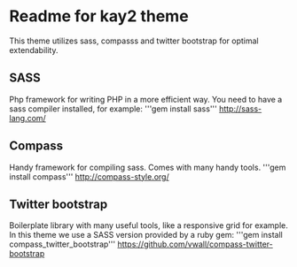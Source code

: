 # Readme for kay2 theme
This theme utilizes sass, compasss and twitter bootstrap for optimal extendability.
## SASS
Php framework for writing PHP in a more efficient way.
You need to have a sass compiler installed, for example:
'''gem install sass'''
http://sass-lang.com/
## Compass
Handy framework for compiling sass.
Comes with many handy tools.
'''gem install compass'''
http://compass-style.org/
## Twitter bootstrap
Boilerplate library with many useful tools, like a responsive grid for example.
In this theme we use a SASS version provided by a ruby gem:
'''gem install compass_twitter_bootstrap'''
https://github.com/vwall/compass-twitter-bootstrap
